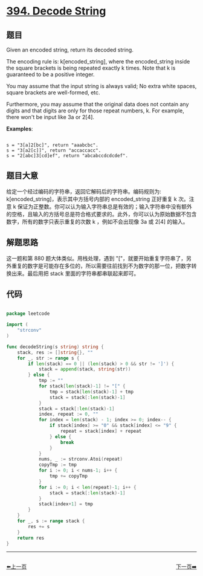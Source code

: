 # [394. Decode String](https://leetcode.com/problems/decode-string/)

## 题目

Given an encoded string, return its decoded string.

The encoding rule is: k[encoded_string], where the encoded_string inside the square brackets is being repeated exactly k times. Note that k is guaranteed to be a positive integer.

You may assume that the input string is always valid; No extra white spaces, square brackets are well-formed, etc.

Furthermore, you may assume that the original data does not contain any digits and that digits are only for those repeat numbers, k. For example, there won't be input like 3a or 2[4].

**Examples**:

```

s = "3[a]2[bc]", return "aaabcbc".
s = "3[a2[c]]", return "accaccacc".
s = "2[abc]3[cd]ef", return "abcabccdcdcdef".

```

## 题目大意

给定一个经过编码的字符串，返回它解码后的字符串。编码规则为: k[encoded\_string]，表示其中方括号内部的 encoded\_string 正好重复 k 次。注意 k 保证为正整数。你可以认为输入字符串总是有效的；输入字符串中没有额外的空格，且输入的方括号总是符合格式要求的。此外，你可以认为原始数据不包含数字，所有的数字只表示重复的次数 k ，例如不会出现像 3a 或 2[4] 的输入。

## 解题思路

这一题和第 880 题大体类似。用栈处理，遇到 "["，就要开始重复字符串了，另外重复的数字是可能存在多位的，所以需要往前找到不为数字的那一位，把数字转换出来。最后用把 stack 里面的字符串都串联起来即可。




## 代码

```go

package leetcode

import (
	"strconv"
)

func decodeString(s string) string {
	stack, res := []string{}, ""
	for _, str := range s {
		if len(stack) == 0 || (len(stack) > 0 && str != ']') {
			stack = append(stack, string(str))
		} else {
			tmp := ""
			for stack[len(stack)-1] != "[" {
				tmp = stack[len(stack)-1] + tmp
				stack = stack[:len(stack)-1]
			}
			stack = stack[:len(stack)-1]
			index, repeat := 0, ""
			for index = len(stack) - 1; index >= 0; index-- {
				if stack[index] >= "0" && stack[index] <= "9" {
					repeat = stack[index] + repeat
				} else {
					break
				}
			}
			nums, _ := strconv.Atoi(repeat)
			copyTmp := tmp
			for i := 0; i < nums-1; i++ {
				tmp += copyTmp
			}
			for i := 0; i < len(repeat)-1; i++ {
				stack = stack[:len(stack)-1]
			}
			stack[index+1] = tmp
		}
	}
	for _, s := range stack {
		res += s
	}
	return res
}

```


----------------------------------------------
<div style="display: flex;justify-content: space-between;align-items: center;">
<p><a href="https://books.halfrost.com/leetcode/ChapterFour/0393.UTF-8-Validation/">⬅️上一页</a></p>
<p><a href="https://books.halfrost.com/leetcode/ChapterFour/0397.Integer-Replacement/">下一页➡️</a></p>
</div>

